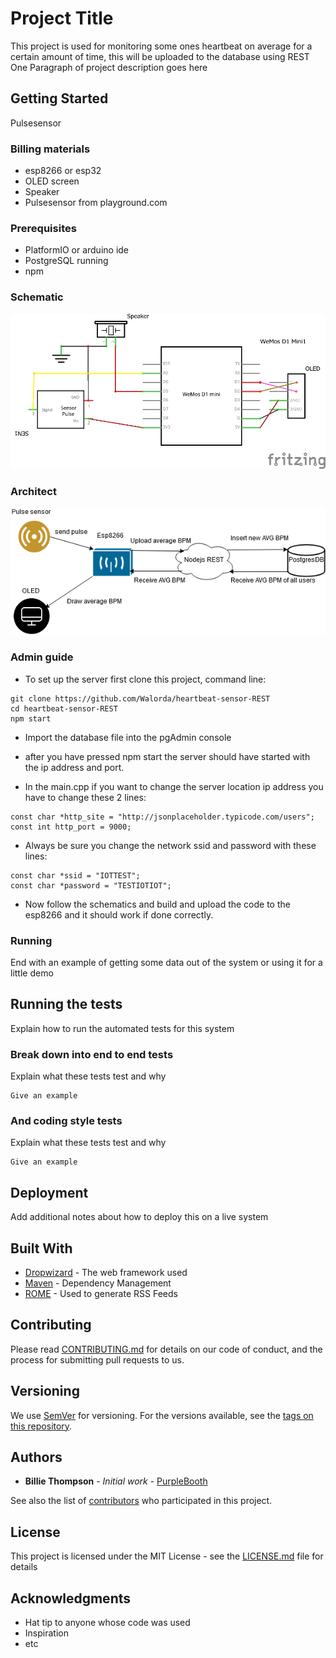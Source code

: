 # Project Title

This project is used for monitoring some ones heartbeat on average for a certain amount of time, this will be uploaded to the database using REST
One Paragraph of project description goes here

## Getting Started

Pulsesensor 
### Billing materials
* esp8266 or esp32
* OLED screen
* Speaker
* Pulsesensor from playground.com

### Prerequisites

* PlatformIO or arduino ide
* PostgreSQL running
* npm

### Schematic

![alt text](https://github.com/Walorda/heartbeat-sensor-REST/blob/master/schematic.jpg)


### Architect
![alt text](https://github.com/Walorda/heartbeat-sensor-REST/blob/master/architect.png)

### Admin guide
* To set up the server first clone this project, command line:
```
git clone https://github.com/Walorda/heartbeat-sensor-REST
cd heartbeat-sensor-REST
npm start
```

* Import the database file into the pgAdmin console

* after you have pressed npm start the server should have started with the ip address and port.
* In the main.cpp if you want to change the server location ip address you have to change these 2 lines:
```
const char *http_site = "http://jsonplaceholder.typicode.com/users";
const int http_port = 9000;
```
* Always be sure you change the network ssid and password with these lines:
```
const char *ssid = "IOTTEST";
const char *password = "TESTIOTIOT"; 
```

* Now follow the schematics and build and upload the code to the esp8266 and it should work if done correctly.



### Running



End with an example of getting some data out of the system or using it for a little demo

## Running the tests

Explain how to run the automated tests for this system

### Break down into end to end tests

Explain what these tests test and why

```
Give an example
```

### And coding style tests

Explain what these tests test and why

```
Give an example
```

## Deployment

Add additional notes about how to deploy this on a live system

## Built With

* [Dropwizard](http://www.dropwizard.io/1.0.2/docs/) - The web framework used
* [Maven](https://maven.apache.org/) - Dependency Management
* [ROME](https://rometools.github.io/rome/) - Used to generate RSS Feeds

## Contributing

Please read [CONTRIBUTING.md](https://gist.github.com/PurpleBooth/b24679402957c63ec426) for details on our code of conduct, and the process for submitting pull requests to us.

## Versioning

We use [SemVer](http://semver.org/) for versioning. For the versions available, see the [tags on this repository](https://github.com/your/project/tags). 

## Authors

* **Billie Thompson** - *Initial work* - [PurpleBooth](https://github.com/PurpleBooth)

See also the list of [contributors](https://github.com/your/project/contributors) who participated in this project.

## License

This project is licensed under the MIT License - see the [LICENSE.md](LICENSE.md) file for details

## Acknowledgments

* Hat tip to anyone whose code was used
* Inspiration
* etc

